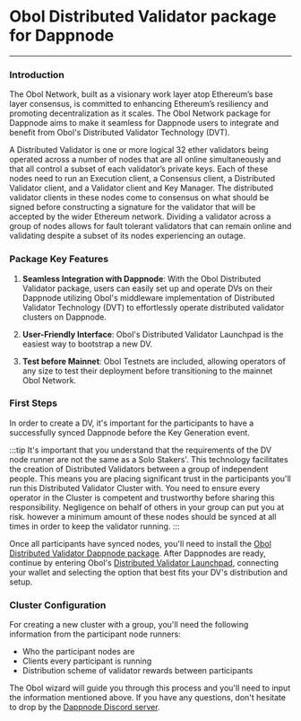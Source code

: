 # Obol Distributed Validator package for Dappnode

---

### **Introduction**

The Obol Network, built as a visionary work layer atop Ethereum’s base layer consensus, is committed to enhancing Ethereum’s resiliency and promoting decentralization as it scales. The Obol Network package for Dappnode aims to make it seamless for Dappnode users to integrate and benefit from Obol's Distributed Validator Technology (DVT).

A Distributed Validator is one or more logical 32 ether validators being operated across a number of nodes that are all online simultaneously and that all control a subset of each validator’s private keys. Each of these nodes need to run an Execution client, a Consensus client, a Distributed Validator client, and a Validator client and Key Manager.
The distributed validator clients in these nodes come to consensus on what should be signed before constructing a signature for the validator that will be accepted by the wider Ethereum network. Dividing a validator across a group of nodes allows for fault tolerant validators that can remain online and validating despite a subset of its nodes experiencing an outage.

### **Package Key Features**

1. **Seamless Integration with Dappnode**: With the Obol Distributed Validator package, users can easily set up and operate DVs on their Dappnode utilizing Obol's middleware implementation of Distributed Validator Technology (DVT) to effortlessly operate distributed validator clusters on Dappnode.

2. **User-Friendly Interface**: Obol's Distributed Validator Launchpad is the easiest way to bootstrap a new DV.

3. **Test before Mainnet**: Obol Testnets are included, allowing operators of any size to test their deployment before transitioning to the mainnet Obol Network.

### **First Steps**
In order to create a DV, it's important for the participants to have a successfully synced Dappnode before the Key Generation event.

:::tip It's important that you understand that the requirements of the DV node runner are not the same as a Solo Stakers'. This technology facilitates the creation of Distributed Validators between a group of independent people. This means you are placing significant trust in the participants you'll run this Distributed Validator Cluster with.
You need to ensure every operator in the Cluster is competent and trustworthy before sharing this responsibility. Negligence on behalf of others in your group can put you at risk. however a minimum amount of these nodes should be synced at all times in order to keep the validator running.
:::

Once all participants have synced nodes, you'll need to install the [Obol Distributed Validator Dappnode package](http://my.dappnode/installer/dnp/%2Fipfs%2FQmfFh6YCjwh7b876G2KgYhvwUWyhmfugYDT5W5sTW5Fq53). After Dappnodes are ready, continue by entering Obol's [Distributed Validator Launchpad](https://goerli.launchpad.obol.tech/), connecting your wallet and selecting the option that best fits your DV's distribution and setup.

### **Cluster Configuration**
For creating a new cluster with a group, you'll need the following information from the participant node runners:
- Who the participant nodes are
- Clients every participant is running
- Distribution scheme of validator rewards between participants

The Obol wizard will guide you through this process and you'll need to input the information mentioned above. If you have any questions, don't hesitate to drop by the [Dappnode Discord server](https://discord.gg/dappnode).
